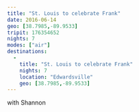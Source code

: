 ```yaml
---
title: "St. Louis to celebrate Frank"
date: 2016-06-14
geo: [38.7985,-89.9533]
tripit: 176354652
nights: 7
modes: ["air"]
destinations:
  -
    title: "St. Louis to celebrate Frank"
    nights: 7
    location: "Edwardsville"
    geo: [38.7985,-89.9533]
---
```


with Shannon
